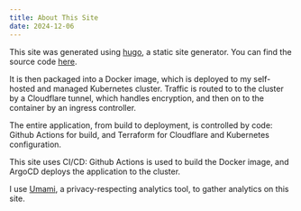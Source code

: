 ```yaml
---
title: About This Site
date: 2024-12-06
---
```


This site was generated using [hugo](https://gohugo.io), a static site generator. You can find the source code [here](https://github.com/TheodoreHerzfeld/personal).

It is then packaged into a Docker image, which is deployed to my self-hosted and managed Kubernetes cluster. Traffic is routed to to the cluster by a Cloudflare tunnel, which handles encryption, and then on to the container by an ingress controller.

The entire application, from build to deployment, is controlled by code: Github Actions for build, and Terraform for Cloudflare and Kubernetes configuration.

This site uses CI/CD: Github Actions is used to build the Docker image, and ArgoCD deploys the application to the cluster.

I use [Umami](https://umami.is/), a privacy-respecting analytics tool, to gather analytics on this site.